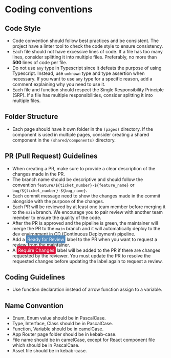 # Coding conventions

## Code Style

- Code convention should follow best practices and be consistent. The project have a linter tool to check the code style to ensure consistency.
- Each file should not have excessive lines of code. If a file has too many lines, consider splitting it into multiple files. Preferably, no more than **500** lines of code per file.
- Do not use `any` type in Typescript since it defeats the purpose of using Typescript. Instead, use `unknown` type and type assertion when necessary. If you want to use `any` type for a specific reason, add a comment explaining why you need to use it.
- Each file and function should respect the Single Responsibility Principle (SRP). If a file has multiple responsibilities, consider splitting it into multiple files.

## Folder Structure
- Each page should have it own folder in the `(pages)` directory. If the component is used in multiple pages, consider creating a shared component in the `(shared/components)` directory.


## PR (Pull Request) Guidelines
- When creating a PR, make sure to provide a clear description of the changes made in the PR.
- The branch name should be descriptive and should follow the convention `feature/${ticket_number}-${feature_name}` or `bug/${ticket_number}-${bug_name}`.
- Each commit message need to show the changes made in the commit alongside with the purpose of the changes.
- Each PR will be reviewed by at least one team member before merging it to the `main` branch. We encourage you to pair review with another team member to ensure the quality of the code.
- After the PR is approved and the pipeline is green, the maintainer will merge the PR to the `main` branch and it will automatically deploy to the dev environment in CD (Continuous Deployment) pipeline.
- Add a <span style="color: white; background-color: #578CBE; padding: 4px; border-radius: 4px;">Ready for Review</span> label to the PR when you want to request a review from the maintainer.
- A <span style="color: white; background-color: #DC143C; padding: 4px; border-radius: 4px;">Require Changes</span> label will be added to the PR if there are changes requested by the reviewer. You must update the PR to resolve the requested changes before updating the label again to request a review.

## Coding Guidelines
- Use function declaration instead of arrow function assign to a variable.

## Name Convention
- Enum, Enum value should be in PascalCase.
- Type, Interface, Class should be in PascalCase.
- Function, Variable should be in camelCase.
- App Router page folder should be in kebab-case.
- File name should be in camelCase, except for React component file which should be in PascalCase.
- Asset file should be in kebab-case.